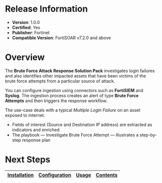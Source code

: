 # Release Information

* **Version**:  1.0.0
* **Certified**: Yes
* **Publisher**: Fortinet
* **Compatible Version**: FortiSOAR v7.2.0 and above

# Overview

The **Brute Force Attack Response Solution Pack** investigates login failures and also identifies other impacted assets that have been victims of the brute force attempts from a particular source of attack.

You can configure ingestion using connectors such as **FortiSIEM** and **Syslog**. The ingestion process creates an alert of type **Brute Force Attempts** and then triggers the response workflow.

The use-case deals with a typical *Multiple Login Failure* on an asset exposed to internet.

* Fields of interest (Source and Destination IP address) are extracted as indicators and enriched
* The playbook &mdash; Investigate Brute Force Attempt &mdash; illustrates a step-by-step response plan

# Next Steps

| [Installation](https://github.com/fortinet-fortisoar/solution-pack-brute-force-attack-response/blob/develop/docs/setup.md#installation) | [Configuration](https://github.com/fortinet-fortisoar/solution-pack-brute-force-attack-response/blob/develop/docs/setup.md#configuration) | [Usage](https://github.com/fortinet-fortisoar/solution-pack-brute-force-attack-response/blob/develop/docs/usage.md) | [Contents](https://github.com/fortinet-fortisoar/solution-pack-brute-force-attack-response/blob/develop/docs/contents.md) |
|--------------------------------------------|----------------------------------------------|------------------------|------------------------------|
